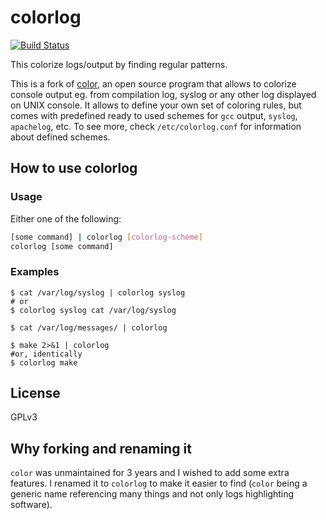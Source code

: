 # colorlog

[![Build Status](https://gitlab.com/bagage/colorlog/badges/master/build.svg)](https://gitlab.com/bagage/colorlog/commits/master)

This colorize logs/output by finding regular patterns.

This is a fork of [color](https://github.com/mateuszlis/color), an open source program that allows to colorize console
output eg. from compilation log, syslog or any other log displayed on UNIX
console.
It allows to define your own set of coloring rules, but comes with predefined
ready to used schemes for `gcc` output, `syslog`, `apachelog`, etc.
To see more, check `/etc/colorlog.conf` for information about defined schemes.

## How to use colorlog

### Usage

Either one of the following:

```sh
[some command] | colorlog [colorlog-scheme]
colorlog [some command]
```

### Examples

```
$ cat /var/log/syslog | colorlog syslog
# or
$ colorlog syslog cat /var/log/syslog

$ cat /var/log/messages/ | colorlog

$ make 2>&1 | colorlog
#or, identically
$ colorlog make
```

## License

GPLv3

## Why forking and renaming it

`color` was unmaintained for 3 years and I wished to add some extra features.
I renamed it to `colorlog` to make it easier to find (`color` being a generic
name referencing many things and not only logs highlighting software).
